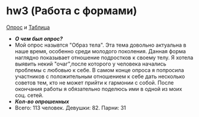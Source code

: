 # hw3 (Работа с формами)
[Опрос](https://docs.google.com/forms/d/e/1FAIpQLSeSyqV-IA8Sl4gBwD0ZzJSlDUnwUZiSSSvw0t1tWzEIC0CmdA/viewform?usp=sf_link) и
[Таблица](https://docs.google.com/spreadsheets/d/1C15fABHt8o_VrdQ23HjRIBktcKrpAJ48trgCw36uBaw/edit#gid=205417898)
* ***О чем был опрос?***
* Мой опрос назывтся "Образ тела". Эта тема довольно актуальна в наше время, особенно среди молодого поколения. Данная форма наглядно показывает отношение подростков к своему телу. Я хотела выявить некий "очаг",после которого у человека начались проблемы с любовью к себе. В самом конце опроса я попросила участников с положительным отношением к себе дать несколько советов тем, кто не может прийти к гармонии с собой. После окончания работы я обязательно поделюсь ими в одной из моих соц. сетей.
* ***Кол-во опрошенных***
* Всего: 113 человек. Девушки: 82. Парни: 31
